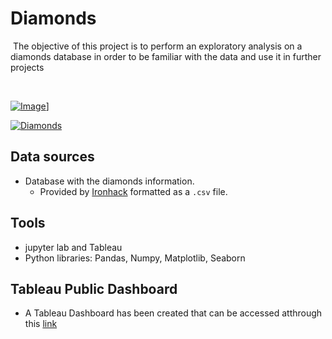 #  Diamonds 
​
The objective of this project is to perform an exploratory analysis on a diamonds database in order to be familiar with the data and use it in further projects

​

[![Image](https://www.closerweekly.com/wp-content/uploads/2018/12/marilyn-monroe-pic.jpg?w=817&resize=817%2C600)](https://www.youtube.com/watch?v=2W-nmKpbTr8/0.jpg)]



[![Diamonds](https://www.youtube.com/watch?v=2W-nmKpbTr8/0.jpg)](https://www.youtube.com/watch?v=2W-nmKpbTr8/0.jpg)

## Data sources 
 - Database with the diamonds information.
    - Provided by [Ironhack](http://www.potacho.com/files/ironhack/diamonds_train.csv) formatted as a `.csv` file.

## Tools
- jupyter lab and Tableau
- Python libraries: Pandas, Numpy, Matplotlib, Seaborn
 
## Tableau Public Dashboard
- A Tableau Dashboard has been created that can be accessed atthrough this [link](https://public.tableau.com/profile/david.gozalo#!/vizhome/ExploratoryAnalysis_15961337532230/Damonds?publish=yes)





 
